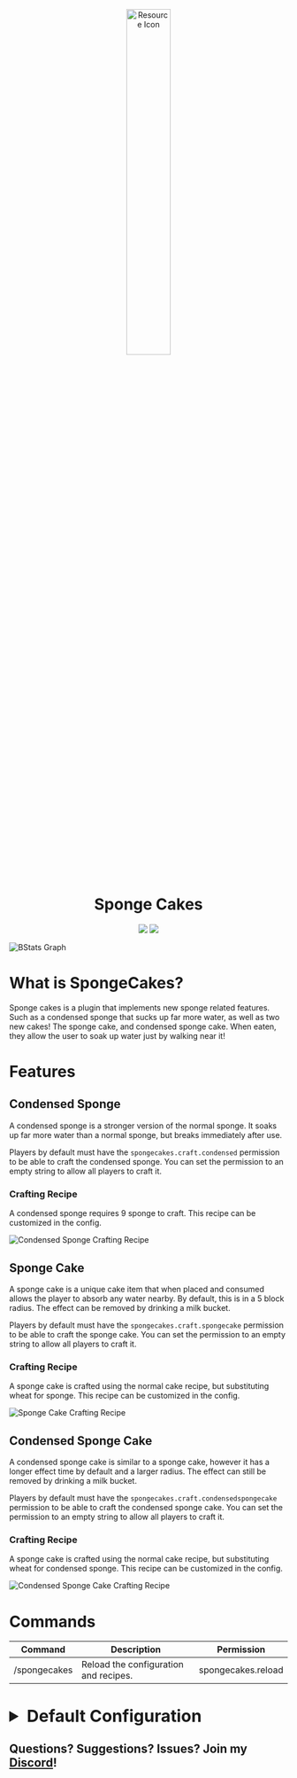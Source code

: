 <div align="center">
    <img src="https://i.imgur.com/MDpQ6nQ.png" style="width: 40%; border-radius:10%" alt="Resource Icon">
    <h1>Sponge Cakes</h1>

[![](https://img.shields.io/badge/Minecraft_Version-1.21-blue)](https://www.minecraft.net/en-us/article/minecraft-java-edition-1-21)
[![](https://img.shields.io/discord/1242867116835733534.svg?color=%237289da&label=Discord&logo=discord&logoColor=%237289da)](https://discord.gg/eyRquMQ55v)

</div>

![BStats Graph](https://bstats.org/signatures/bukkit/SpongeCakes.svg)

# What is SpongeCakes?

Sponge cakes is a plugin that implements new sponge related features. Such as a condensed sponge that
sucks up far more water, as well as two new cakes! The sponge cake, and condensed sponge cake. When eaten, they allow
the user to soak up water just by walking near it!

# Features

## Condensed Sponge

A condensed sponge is a stronger version of the normal sponge. It soaks up far more
water than a normal sponge, but breaks immediately after use.

Players by default must have the `spongecakes.craft.condensed` permission to be
able to craft the condensed sponge. You can set the permission to an empty string
to allow all players to craft it.

### Crafting Recipe

A condensed sponge requires 9 sponge to craft. This recipe can be customized in the config.

![Condensed Sponge Crafting Recipe](https://i.imgur.com/43I9EA4.png)

## Sponge Cake

A sponge cake is a unique cake item that when placed and consumed allows the player
to absorb any water nearby. By default, this is in a 5 block radius. The effect can
be removed by drinking a milk bucket.

Players by default must have the `spongecakes.craft.spongecake` permission to be
able to craft the sponge cake. You can set the permission to an empty string
to allow all players to craft it.

### Crafting Recipe

A sponge cake is crafted using the normal cake recipe, but substituting wheat for
sponge. This recipe can be customized in the config.

![Sponge Cake Crafting Recipe](https://i.imgur.com/fbuL1Wp.png)

## Condensed Sponge Cake

A condensed sponge cake is similar to a sponge cake, however it has a longer effect
time by default and a larger radius. The effect can still be removed by drinking
a milk bucket.

Players by default must have the `spongecakes.craft.condensedspongecake` permission to be
able to craft the condensed sponge cake. You can set the permission to an empty string
to allow all players to craft it.

### Crafting Recipe

A sponge cake is crafted using the normal cake recipe, but substituting wheat for
condensed sponge. This recipe can be customized in the config.

![Condensed Sponge Cake Crafting Recipe](https://i.imgur.com/aQZjnQS.png)

# Commands

| Command      | Description                           | Permission         |
|--------------|---------------------------------------|--------------------|
| /spongecakes | Reload the configuration and recipes. | spongecakes.reload |

#

<details>
<summary style="font-size: 30px; font-weight: bold;">Default Configuration</summary>

```yaml
Messages:
  Craft-No-Permission: "&cYou cannot craft this item!"
  Condensed-Error-Placing: "&cYou must place a condensed sponge in water to use it!"
  # This is the display that is shown when a player
  # has eaten a slice of sponge cake
  Time-Display:
    Time-Left: "&e%time% &aleft of sponge absorb time!"
    Condensed-Time-Left: "&e%time% &aleft of condensed sponge absorb time!"
  Command:
    No-Permission: "&cYou cannot use this command"
    Reloaded: "&aSuccessfully reloaded configuration!"

# When a condensed sponge is used it immediately breaks
Condensed-Sponge:
  # The permission a player must have to craft this
  # If the permission is empty, anyone can craft it
  Permission: "spongecakes.craft.condensed"
  # The maximum amount of blocks the condensed sponge can absorb
  Max-Absorbed: 576
  # The condensed sponge item
  Item:
    Material: "SPONGE"
    Glow: true
    Name: "&eCondensed Sponge"
    Lore:
      - "&7A condensed version of a &esponge&7."
      - "&7When placed it absorbs up to &e%max% &7blocks."
  Recipe:
    # Whether the recipe should be enabled
    Enabled: true
    # Recipe type, valid options are SHAPED or SHAPELESS
    Type: "SHAPED"
    # Represents a crafting table
    #
    # This is the shape of the recipe
    # only required if it's a SHAPED recipe.
    # MUST have the empty spaces, 3 strings in a 3x3x3 size!
    # The shape key can only be a single character, such as S!
    Shape:
      - "SSS"
      - "SSS"
      - "SSS"
    # Ingredients for the recipe.
    # If recipe is SHAPED the key such as "S"
    # must match the character above in the recipe.
    Ingredients:
      S:
        Material: "SPONGE"

Sponge-Cake:
  Permission: "spongecakes.craft.spongecake"
  # How long the player should absorb water after eating a slice
  # Time stacks when eating a slice, so eating 2 would be 20 seconds
  Absorb-Time-Per-Slice: "10s"
  # The radius of blocks to absorb, if water or waterlogged
  Absorb-Radius: 5
  Item:
    Material: "CAKE"
    Name: "&eSponge Cake"
    Lore:
      - "&eA Sponge Cake!"
      - ""
      - "&7When a slice is eaten, you gain the ability to"
      - "&7absorb nearby water in a &e%base-radius% &7block radius!"
  Recipe:
    Enabled: true
    Type: "SHAPED"
    Shape:
      - "MMM"
      - "SES"
      - "AAA"
    Ingredients:
      M:
        Material: "MILK_BUCKET"
      S:
        Material: "SUGAR"
      E:
        Material: "EGG"
      A:
        Material: "SPONGE"

Condensed-Sponge-Cake:
  Permission: "spongecakes.craft.condensedspongecake"
  Absorb-Time-Per-Slice: "30s"
  Absorb-Radius: 10
  Item:
    Material: "CAKE"
    Glow: true
    Name: "&eCondensed Sponge Cake"
    Lore:
      - "&eA Condensed Sponge Cake!"
      - ""
      - "&7When a slice is eaten, you gain the ability to"
      - "&7absorb nearby water in a &e%condensed-radius% &7block radius!"
  Recipe:
    Enabled: true
    Type: "SHAPED"
    Shape:
      - "MMM"
      - "SES"
      - "AAA"
    Ingredients:
      M:
        Material: "MILK_BUCKET"
      S:
        Material: "SUGAR"
      E:
        Material: "EGG"
      A:
        Material: "CONDENSED_SPONGE"
```

</details>

## Questions? Suggestions? Issues? Join my [Discord](https://discord.gg/eyRquMQ55v)!
